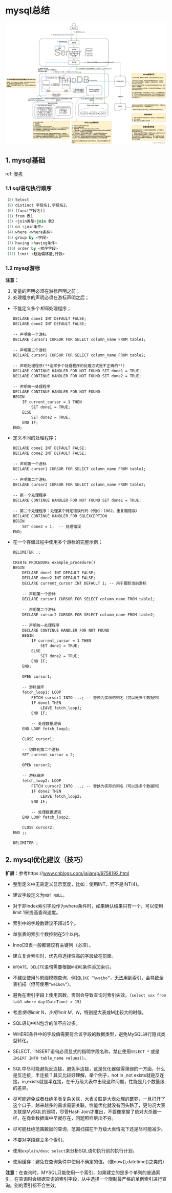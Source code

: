 # mysql总结

![sql执行流程](./img/sql执行流程.png)

## 1. mysql基础

ref: [参考](https://blog.csdn.net/mysnsds/article/details/125313346)

### 1.1 sql语句执行顺序

```sql
（8）Select
（9）distinct 字段名1,字段名2，
（6）[func(字段名)]  
（1）from 表1
（3）<join类型>join 表2 
（2）on <join条件> 
（4）where <where条件> 
（5）group by <字段> 
（7）having <having条件> 
（10）order by <排序字段> 
（11）limit <起始偏移量,行数>
```



### 1.2 mysql游标

**注意：**

1. 变量的声明必须在游标声明之前；
2. 处理程序的声明必须在游标声明之后；



- 不能定义多个*相同*处理程序；

  ```mysql
  DECLARE done1 INT DEFAULT FALSE;
  DECLARE done2 INT DEFAULT FALSE;
  
  -- 声明第一个游标
  DECLARE cursor1 CURSOR FOR SELECT column_name FROM table1;
  
  -- 声明第二个游标
  DECLARE cursor2 CURSOR FOR SELECT column_name FROM table2;
  
  -- 声明处理程序(**这样多个处理程序的处理方式是不正确的**)
  DECLARE CONTINUE HANDLER FOR NOT FOUND SET done1 = TRUE;
  DECLARE CONTINUE HANDLER FOR NOT FOUND SET done2 = TRUE;
  
  -- 声明统一处理程序
  DECLARE CONTINUE HANDLER FOR NOT FOUND 
  BEGIN
      IF current_cursor = 1 THEN
          SET done1 = TRUE; 
      ELSE
          SET done2 = TRUE; 
      END IF;
  END;
  ```

  

- 定义不同的处理程序；

  ```mysql
  DECLARE done1 INT DEFAULT FALSE;
  DECLARE done2 INT DEFAULT FALSE;
  
  -- 声明第一个游标
  DECLARE cursor1 CURSOR FOR SELECT column_name FROM table1;
  
  -- 声明第二个游标
  DECLARE cursor2 CURSOR FOR SELECT column_name FROM table2;
  
  -- 第一个处理程序
  DECLARE CONTINUE HANDLER FOR NOT FOUND SET done1 = TRUE;
  
  -- 第二个处理程序：处理某个特定错误代码（例如：1062，重复键错误）
  DECLARE CONTINUE HANDLER FOR SQLEXCEPTION 
  BEGIN
      SET done2 = 1;  -- 处理错误
  END;
  ```

  

- 在一个存储过程中使用多个游标的完整示例；

  ```mysql
  DELIMITER ;;
  
  CREATE PROCEDURE example_procedure()
  BEGIN
      DECLARE done1 INT DEFAULT FALSE;
      DECLARE done2 INT DEFAULT FALSE;
      DECLARE current_cursor INT DEFAULT 1; -- 用于跟踪当前游标
  
      -- 声明第一个游标
      DECLARE cursor1 CURSOR FOR SELECT column_name FROM table1;
      
      -- 声明第二个游标
      DECLARE cursor2 CURSOR FOR SELECT column_name FROM table2;
  
      -- 声明统一处理程序
      DECLARE CONTINUE HANDLER FOR NOT FOUND 
      BEGIN
          IF current_cursor = 1 THEN
              SET done1 = TRUE; 
          ELSE
              SET done2 = TRUE; 
          END IF;
      END;
  
      OPEN cursor1;
  
      -- 游标循环
      fetch_loop1: LOOP
          FETCH cursor1 INTO ...; -- 替换为实际的列名（可以是多个数据列）
          IF done1 THEN
              LEAVE fetch_loop1;
          END IF;
  
          -- 处理数据逻辑
      END LOOP fetch_loop1;
  
      CLOSE cursor1;
  
      -- 切换到第二个游标
      SET current_cursor = 2;
  
      OPEN cursor2;
  
      -- 游标循环
      fetch_loop2: LOOP
          FETCH cursor2 INTO ...; -- 替换为实际的列名（可以是多个数据列）
          IF done2 THEN
              LEAVE fetch_loop2;
          END IF;
  
          -- 处理数据逻辑
      END LOOP fetch_loop2;
  
      CLOSE cursor2;
  END ;;
  
  DELIMITER ;
  ```





## 2. mysql优化建议（技巧）

**扩展**：参考https://www.cnblogs.com/jajian/p/9758192.html

- 整型定义中无需定义显示宽度，比如：使用INT，而不是INT(4)。

- 建议字段定义为`NOT NULL`。

- 对于非Index索引字段作为where条件时，如果确认结果只有一个，可以使用limit 1来提高查询速度。

- 索引中的字段数建议不超过5个。

- 单张表的索引个数控制在5个以内。

- InnoDB表一般都建议有主键列（必须）。

- 建立复合索引时，优先将选择性高的字段放在前面。

- `UPDATE、DELETE`语句需要根据`WHERE`条件添加索引。

- 不建议使用%前缀模糊查询，例如`LIKE “%weibo”`，无法用到索引，会导致全表扫描（但可使用`“weibo%”`）。

- 避免在索引字段上使用函数，否则会导致查询时索引失效。（`select xxx from tab1 where day(DateTime) > 15`）

- 考虑*使用limit N，少用limit M，N*，特别是大表或M比较大的时候。

- SQL语句中IN包含的值不应过多。

- WHERE条件中的字段值需要符合该字段的数据类型，避免MySQL进行隐式类型转化。

- SELECT、INSERT语句必须显式的指明字段名称，禁止使用`SELECT *` 或是`INSERT INTO table_name values()`。

- SQL中尽可能避免反连接，避免半连接，这是优化器做得薄弱的一方面，什么是反连接，半连接？其实比较好理解，举个例子，not in ,not exists就是反连接，in,exists就是半连接，在千万级大表中出现这种问题，性能是几个数量级的差异。

- 尽可能避免或者杜绝多表复杂关联，大表关联是大表处理的噩梦，一旦打开了这个口子，越来越多的需求需要关联，性能优化就没有回头路了，更何况大表关联是MySQL的弱项，尽管Hash Join才推出，不要像掌握了绝对大杀器一样，在商业数据库中早就存在，问题照样层出不穷。

- 尽可能杜绝范围数据的查询，范围扫描在千万级大表情况下还是尽可能减少。

- 不要对字段建立多个索引。

- 使用`explain/desc select`来分析SQL语句执行前的执行计划。

- 使用缓存：避免在查询条件中使用不确定的值。（像now(),datetime()之类的）

**注意**：在查询时，MYSQL只能使用一个索引，如果建立的是多个单列的普通索引，在查询时会根据查询的索引字段，从中选择一个限制最严格的单例索引进行查询。别的索引都不会生效。